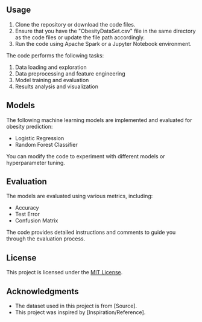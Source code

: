 ## Usage

1. Clone the repository or download the code files.
2. Ensure that you have the "ObesityDataSet.csv" file in the same directory as the code files or update the file path accordingly.
3. Run the code using Apache Spark or a Jupyter Notebook environment.

The code performs the following tasks:

1. Data loading and exploration
2. Data preprocessing and feature engineering
3. Model training and evaluation
4. Results analysis and visualization

## Models

The following machine learning models are implemented and evaluated for obesity prediction:

- Logistic Regression
- Random Forest Classifier

You can modify the code to experiment with different models or hyperparameter tuning.

## Evaluation

The models are evaluated using various metrics, including:

- Accuracy
- Test Error
- Confusion Matrix

The code provides detailed instructions and comments to guide you through the evaluation process.



## License

This project is licensed under the [MIT License](LICENSE).

## Acknowledgments

- The dataset used in this project is from [Source].
- This project was inspired by [Inspiration/Reference].
